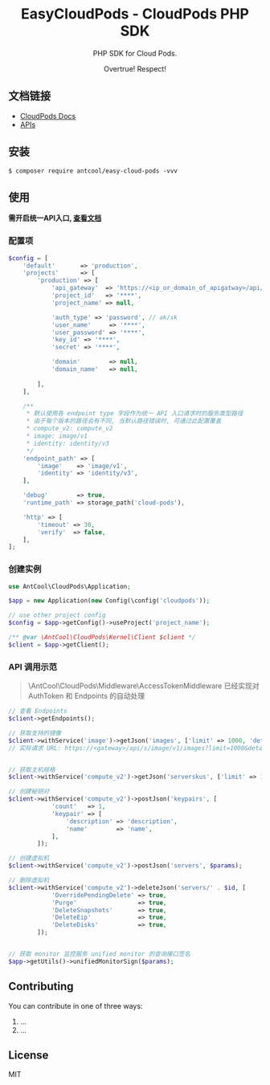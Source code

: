 <h1 align="center"> EasyCloudPods - CloudPods PHP SDK </h1>

<p align="center"> PHP SDK for Cloud Pods.</p>
<p align="center">Overtrue! Respect!</p>

## 文档链接

- [CloudPods Docs](https://www.cloudpods.org/zh/docs/)
- [APIs](https://www.cloudpods.org/zh/docs/swagger/?&apiIdx=0#section/Authentication)

## 安装

```shell
$ composer require antcool/easy-cloud-pods -vvv
```

## 使用

**需开启统一API入口, [查看文档](https://www.cloudpods.org/zh/docs/development/apisdk/01_apigateway/#%E5%BC%80%E5%90%AF%E7%BB%9F%E4%B8%80api%E5%85%A5%E5%8F%A3)**

### 配置项

```php
$config = [
    'default'       => 'production',
    'projects'      => [
        'production' => [
            'api_gateway'  => 'https://<ip_or_domain_of_apigatway>/api/s/',
            'project_id'   => '****',
            'project_name' => null,

            'auth_type' => 'password', // ak/sk
            'user_name'     => '****',
            'user_password' => '****',
            'key_id' => '****',
            'secret' => '****',

            'domain'        => null,
            'domain_name'   => null,
           
        ],
    ],

    /**
     * 默认使用各 endpoint type 字段作为统一 API 入口请求时的服务类型路径
     * 由于每个版本的路径会有不同, 当默认路径错误时, 可通过此配置覆盖
     * compute_v2: compute_v2
     * image: image/v1
     * identity: identity/v3
     */
    'endpoint_path' => [
        'image'    => 'image/v1',
        'identity' => 'identity/v3',
    ],

    'debug'        => true,
    'runtime_path' => storage_path('cloud-pods'),

    'http' => [
        'timeout' => 30,
        'verify'  => false,
    ],
];
```

### 创建实例

```php
use AntCool\CloudPods\Application;

$app = new Application(new Config(\config('cloudpods'));

// use other project config
$config = $app->getConfig()->useProject('project_name');

/** @var \AntCool\CloudPods\Kernel\Client $client */
$client = $app->getClient();
```

### API 调用示范

> \AntCool\CloudPods\Middleware\AccessTokenMiddleware 已经实现对 AuthToken 和 Endpoints 的自动处理

```php
// 查看 Endpoints
$client->getEndpoints();

// 获取支持的镜像
$client->withService('image')->getJson('images', ['limit' => 1000, 'details' => true])
// 实际请求 URL: https://<gateway>/api/s/image/v1/images?limit=1000&details=1


// 获取主机规格
$client->withService('compute_v2')->getJson('serverskus', ['limit' => 1000, 'details' => true]);

// 创建秘钥对 
$client->withService('compute_v2')->postJson('keypairs', [
            'count'   => 1,
            'keypair' => [
                'description' => 'description',
                'name'        => 'name',
            ],
        ]);

// 创建虚拟机
$client->withService('compute_v2')->postJson('servers', $params);

// 删除虚拟机
$client->withService('compute_v2')->deleteJson('servers/' . $id, [
            'OverridePendingDelete' => true,
            'Purge'                 => true,
            'DeleteSnapshots'       => true,
            'DeleteEip'             => true,
            'DeleteDisks'           => true,
        ]);


// 获取 monitor 监控服务 unified monitor 的查询接口签名
$app->getUtils()->unifiedMonitorSign($params);
```

## Contributing

You can contribute in one of three ways:

1. ...
2. ...

## License

MIT
